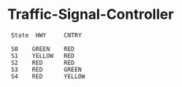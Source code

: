 # Traffic-Signal-Controller
     State  HWY     CNTRY   
     
     S0    GREEN    RED
     S1    YELLOW   RED
     S2    RED      RED
     S3    RED      GREEN
     S4    RED      YELLOW
